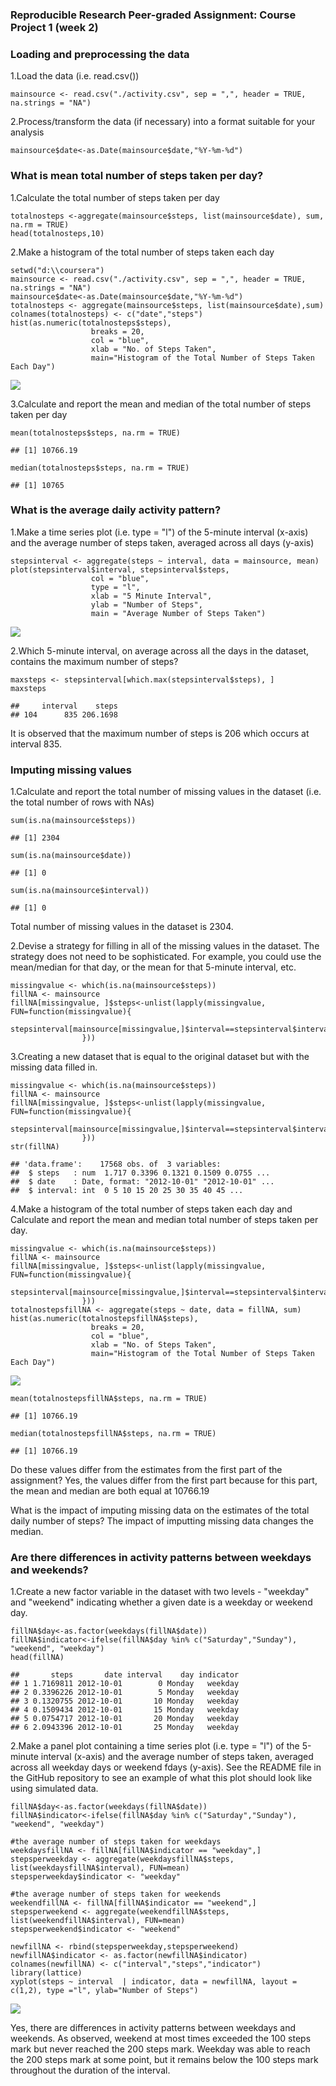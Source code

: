 ### Reproducible Research Peer-graded Assignment: Course Project 1 (week 2)

### Loading and preprocessing the data

1.Load the data (i.e. read.csv())

    mainsource <- read.csv("./activity.csv", sep = ",", header = TRUE, na.strings = "NA")

2.Process/transform the data (if necessary) into a format suitable for
your analysis

    mainsource$date<-as.Date(mainsource$date,"%Y-%m-%d")

### What is mean total number of steps taken per day?

1.Calculate the total number of steps taken per day

    totalnosteps <-aggregate(mainsource$steps, list(mainsource$date), sum, na.rm = TRUE)
    head(totalnosteps,10)

2.Make a histogram of the total number of steps taken each day

    setwd("d:\\coursera")
    mainsource <- read.csv("./activity.csv", sep = ",", header = TRUE, na.strings = "NA")
    mainsource$date<-as.Date(mainsource$date,"%Y-%m-%d")
    totalnosteps <- aggregate(mainsource$steps, list(mainsource$date),sum)
    colnames(totalnosteps) <- c("date","steps")
    hist(as.numeric(totalnosteps$steps),
                      breaks = 20,
                      col = "blue",
                      xlab = "No. of Steps Taken",
                      main="Histogram of the Total Number of Steps Taken Each Day")

![](PA1_template_files/figure-markdown_strict/unnamed-chunk-1-1.png)

3.Calculate and report the mean and median of the total number of steps
taken per day

    mean(totalnosteps$steps, na.rm = TRUE)

    ## [1] 10766.19

    median(totalnosteps$steps, na.rm = TRUE)

    ## [1] 10765

### What is the average daily activity pattern?

1.Make a time series plot (i.e. type = "l") of the 5-minute interval
(x-axis) and the average number of steps taken, averaged across all days
(y-axis)

    stepsinterval <- aggregate(steps ~ interval, data = mainsource, mean)
    plot(stepsinterval$interval, stepsinterval$steps, 
                      col = "blue", 
                      type = "l", 
                      xlab = "5 Minute Interval", 
                      ylab = "Number of Steps",
                      main = "Average Number of Steps Taken")

![](PA1_template_files/figure-markdown_strict/unnamed-chunk-3-1.png)

2.Which 5-minute interval, on average across all the days in the
dataset, contains the maximum number of steps?

    maxsteps <- stepsinterval[which.max(stepsinterval$steps), ]
    maxsteps

    ##     interval    steps
    ## 104      835 206.1698

It is observed that the maximum number of steps is 206 which occurs at
interval 835.

### Imputing missing values

1.Calculate and report the total number of missing values in the dataset
(i.e. the total number of rows with NAs)

    sum(is.na(mainsource$steps))

    ## [1] 2304

    sum(is.na(mainsource$date))

    ## [1] 0

    sum(is.na(mainsource$interval))

    ## [1] 0

Total number of missing values in the dataset is 2304.

2.Devise a strategy for filling in all of the missing values in the
dataset. The strategy does not need to be sophisticated. For example,
you could use the mean/median for that day, or the mean for that
5-minute interval, etc.

    missingvalue <- which(is.na(mainsource$steps))
    fillNA <- mainsource
    fillNA[missingvalue, ]$steps<-unlist(lapply(missingvalue, FUN=function(missingvalue){
                    stepsinterval[mainsource[missingvalue,]$interval==stepsinterval$interval,]$steps
                    }))

3.Creating a new dataset that is equal to the original dataset but with
the missing data filled in.

    missingvalue <- which(is.na(mainsource$steps))
    fillNA <- mainsource
    fillNA[missingvalue, ]$steps<-unlist(lapply(missingvalue, FUN=function(missingvalue){
                    stepsinterval[mainsource[missingvalue,]$interval==stepsinterval$interval,]$steps
                    }))
    str(fillNA)

    ## 'data.frame':    17568 obs. of  3 variables:
    ##  $ steps   : num  1.717 0.3396 0.1321 0.1509 0.0755 ...
    ##  $ date    : Date, format: "2012-10-01" "2012-10-01" ...
    ##  $ interval: int  0 5 10 15 20 25 30 35 40 45 ...

4.Make a histogram of the total number of steps taken each day and
Calculate and report the mean and median total number of steps taken per
day.

    missingvalue <- which(is.na(mainsource$steps))
    fillNA <- mainsource
    fillNA[missingvalue, ]$steps<-unlist(lapply(missingvalue, FUN=function(missingvalue){
                    stepsinterval[mainsource[missingvalue,]$interval==stepsinterval$interval,]$steps
                    }))
    totalnostepsfillNA <- aggregate(steps ~ date, data = fillNA, sum)
    hist(as.numeric(totalnostepsfillNA$steps),
                      breaks = 20,
                      col = "blue",
                      xlab = "No. of Steps Taken",
                      main="Histogram of the Total Number of Steps Taken Each Day")

![](PA1_template_files/figure-markdown_strict/unnamed-chunk-7-1.png)

    mean(totalnostepsfillNA$steps, na.rm = TRUE)

    ## [1] 10766.19

    median(totalnostepsfillNA$steps, na.rm = TRUE)

    ## [1] 10766.19

Do these values differ from the estimates from the first part of the
assignment? Yes, the values differ from the first part because for this
part, the mean and median are both equal at 10766.19

What is the impact of imputing missing data on the estimates of the
total daily number of steps? The impact of imputting missing data
changes the median.

### Are there differences in activity patterns between weekdays and weekends?

1.Create a new factor variable in the dataset with two levels -
"weekday" and "weekend" indicating whether a given date is a weekday or
weekend day.

    fillNA$day<-as.factor(weekdays(fillNA$date))
    fillNA$indicator<-ifelse(fillNA$day %in% c("Saturday","Sunday"), "weekend", "weekday")
    head(fillNA)

    ##       steps       date interval    day indicator
    ## 1 1.7169811 2012-10-01        0 Monday   weekday
    ## 2 0.3396226 2012-10-01        5 Monday   weekday
    ## 3 0.1320755 2012-10-01       10 Monday   weekday
    ## 4 0.1509434 2012-10-01       15 Monday   weekday
    ## 5 0.0754717 2012-10-01       20 Monday   weekday
    ## 6 2.0943396 2012-10-01       25 Monday   weekday

2.Make a panel plot containing a time series plot (i.e. type = "l") of
the 5-minute interval (x-axis) and the average number of steps taken,
averaged across all weekday days or weekend fdays (y-axis). See the
README file in the GitHub repository to see an example of what this plot
should look like using simulated data.

    fillNA$day<-as.factor(weekdays(fillNA$date))
    fillNA$indicator<-ifelse(fillNA$day %in% c("Saturday","Sunday"), "weekend", "weekday")

    #the average number of steps taken for weekdays 
    weekdaysfillNA <- fillNA[fillNA$indicator == "weekday",]
    stepsperweekday <- aggregate(weekdaysfillNA$steps, list(weekdaysfillNA$interval), FUN=mean)
    stepsperweekday$indicator <- "weekday"

    #the average number of steps taken for weekends
    weekendfillNA <- fillNA[fillNA$indicator == "weekend",]
    stepsperweekend <- aggregate(weekendfillNA$steps, list(weekendfillNA$interval), FUN=mean)
    stepsperweekend$indicator <- "weekend"

    newfillNA <- rbind(stepsperweekday,stepsperweekend)
    newfillNA$indicator <- as.factor(newfillNA$indicator)
    colnames(newfillNA) <- c("interval","steps","indicator")
    library(lattice)
    xyplot(steps ~ interval  | indicator, data = newfillNA, layout = c(1,2), type ="l", ylab="Number of Steps")

![](PA1_template_files/figure-markdown_strict/unnamed-chunk-9-1.png)

Yes, there are differences in activity patterns between weekdays and
weekends. As observed, weekend at most times exceeded the 100 steps mark
but never reached the 200 steps mark. Weekday was able to reach the 200
steps mark at some point, but it remains below the 100 steps mark
throughout the duration of the interval.
